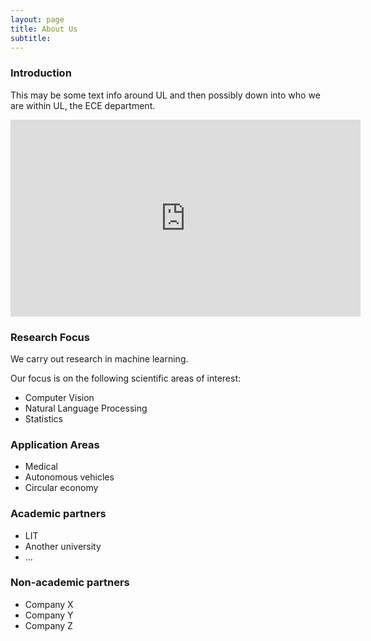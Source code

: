```yaml
---
layout: page
title: About Us
subtitle: 
---
```


### Introduction
This may be some text info around UL and then possibly down into who we are within UL, the ECE department.  

<div class="video-container">
<iframe style="display: block; margin: auto;" width="560" height="315" src="https://www.youtube.com/embed/a3y9r995C5w" title="YouTube video player" frameborder="0" allow="accelerometer; autoplay; clipboard-write; encrypted-media; gyroscope; picture-in-picture" allowfullscreen></iframe>
</div>

### Research Focus
We carry out research in machine learning.

Our focus is on the following scientific areas of interest:

- Computer Vision
- Natural Language Processing 
- Statistics 

### Application Areas 
- Medical
- Autonomous vehicles
- Circular economy

### Academic partners
- LIT 
- Another university
- ...

### Non-academic partners
- Company X 
- Company Y
- Company Z
